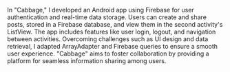 In "Cabbage," I developed an Android app using Firebase for user authentication and real-time data storage. Users can create and share posts, stored in a Firebase database, and view them in the second activity's ListView. The app includes features like user login, logout, and navigation between activities. Overcoming challenges such as UI design and data retrieval, I adapted ArrayAdapter and Firebase queries to ensure a smooth user experience. "Cabbage" aims to foster collaboration by providing a platform for seamless information sharing among users.
